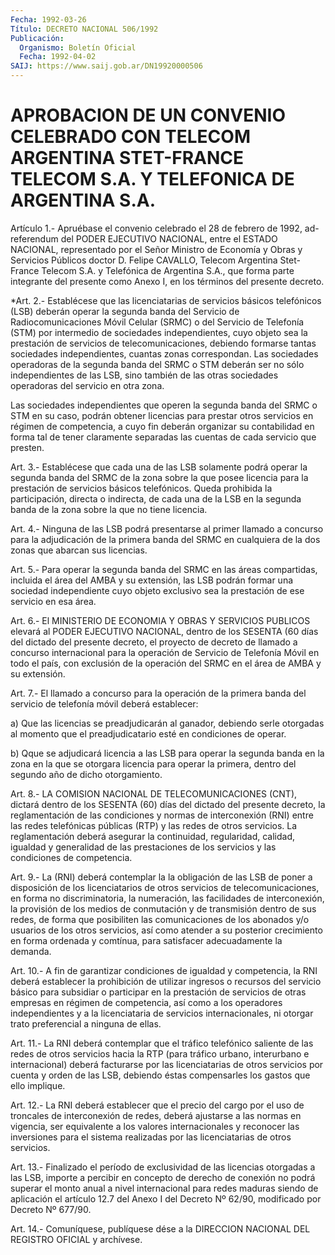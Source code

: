 ```yaml
---
Fecha: 1992-03-26
Título: DECRETO NACIONAL 506/1992
Publicación:
  Organismo: Boletín Oficial
  Fecha: 1992-04-02
SAIJ: https://www.saij.gob.ar/DN19920000506
---
```

# APROBACION DE UN CONVENIO CELEBRADO CON TELECOM ARGENTINA STET-FRANCE TELECOM S.A. Y TELEFONICA DE ARGENTINA S.A.

<a id="1"></a>
Artículo 1.- Apruébase el convenio celebrado el 28 de febrero de 1992, ad-referendum del PODER EJECUTIVO NACIONAL, entre el ESTADO NACIONAL, representado por el Señor Ministro de Economía y Obras y Servicios Públicos doctor D. Felipe CAVALLO, Telecom Argentina Stet-France Telecom S.A. y Telefónica de Argentina S.A., que forma parte integrante del presente como Anexo I, en los términos del presente decreto.

<a id="2"></a>
*Art. 2.- Establécese que las licenciatarias de servicios básicos telefónicos (LSB) deberán operar la segunda banda del Servicio de Radiocomunicaciones Móvil Celular (SRMC) o del Servicio de Telefonía (STM) por intermedio de sociedades independientes, cuyo objeto sea la prestación de servicios de telecomunicaciones, debiendo formarse tantas sociedades independientes, cuantas zonas correspondan. Las sociedades operadoras de la segunda banda del SRMC o STM deberán ser no sólo independientes de las LSB, sino también de las otras sociedades operadoras del servicio en otra zona.

Las sociedades independientes que operen la segunda banda del SRMC o STM en su caso, podrán obtener licencias para prestar otros servicios en régimen de competencia, a cuyo fin deberán organizar su contabilidad en forma tal de tener claramente separadas las cuentas de cada servicio que presten.

<a id="3"></a>
Art. 3.- Establécese que cada una de las LSB solamente podrá operar la segunda banda del SRMC de la zona sobre la que posee licencia para la prestación de servicios básicos telefónicos. Queda prohibida la participación, directa o indirecta, de cada una de la LSB en la segunda banda de la zona sobre la que no tiene licencia.

<a id="4"></a>
Art. 4.- Ninguna de las LSB podrá presentarse al primer llamado a concurso para la adjudicación de la primera banda del SRMC en cualquiera de la dos zonas que abarcan sus licencias.

<a id="5"></a>
Art. 5.- Para operar la segunda banda del SRMC en las áreas compartidas, incluida el área del AMBA y su extensión, las LSB podrán formar una sociedad independiente cuyo objeto exclusivo sea la prestación de ese servicio en esa área.

<a id="6"></a>
Art. 6.- El MINISTERIO DE ECONOMIA Y OBRAS Y SERVICIOS PUBLICOS elevará al PODER EJECUTIVO NACIONAL, dentro de los SESENTA (60 días del dictado del presente decreto, el proyecto de decreto de llamado a concurso internacional para la operación de Servicio de Telefonía Móvil en todo el país, con exclusión de la operación del SRMC en el área de AMBA y su extensión.

<a id="7"></a>
Art. 7.- El llamado a concurso para la operación de la primera banda del servicio de telefonía móvil deberá establecer:

a) Que las licencias se preadjudicarán al ganador, debiendo serle otorgadas al momento que el preadjudicatario esté en condiciones de operar.

b) Qque se adjudicará licencia a las LSB para operar la segunda banda en la zona en la que se otorgara licencia para operar la primera, dentro del segundo año de dicho otorgamiento.

<a id="8"></a>
Art. 8.- LA COMISION NACIONAL DE TELECOMUNICACIONES (CNT), dictará dentro de los SESENTA (60) días del dictado del presente decreto, la reglamentación de las condiciones y normas de interconexión (RNI) entre  las redes telefónicas públicas (RTP) y las redes de otros servicios. La reglamentación deberá asegurar la continuidad, regularidad, calidad, igualdad y generalidad de las prestaciones de los servicios y las condiciones de competencia.

<a id="9"></a>
Art. 9.- La (RNI) deberá contemplar la la obligación de las LSB de poner a disposición de los licenciatarios de otros servicios de telecomunicaciones, en forma no discriminatoria, la numeración, las facilidades de interconexión, la provisión de los medios de conmutación y de transmisión dentro de sus redes, de forma que posibiliten las comunicaciones de los abonados y/o usuarios de los otros servicios, así como atender a su posterior crecimiento en forma ordenada y comtínua, para satisfacer adecuadamente la demanda.

<a id="10"></a>
Art. 10.- A fin de garantizar condiciones de igualdad y competencia, la RNI deberá establecer la prohibición de utilizar ingresos o recursos del servicio básico para subsidiar o participar en la prestación de servicios de otras empresas en régimen de competencia, así como a los operadores independientes y a la licenciataria de servicios internacionales, ni otorgar trato preferencial a ninguna de ellas.

<a id="11"></a>
Art. 11.- La RNI deberá contemplar que el tráfico telefónico saliente de las redes de otros servicios hacia la RTP (para tráfico urbano, interurbano e internacional) deberá facturarse por las licenciatarias de otros servicios por cuenta y orden de las LSB, debiendo éstas compensarles los gastos que ello implique.

<a id="12"></a>
Art. 12.- La RNI deberá establecer que el precio del cargo por el uso de troncales de interconexión de redes, deberá ajustarse a las normas en vigencia, ser equivalente a los valores internacionales y reconocer las inversiones para el sistema realizadas por las licenciatarias de otros servicios.

<a id="13"></a>
Art. 13.- Finalizado el período de exclusividad de las licencias otorgadas a las LSB, importe a percibir en concepto de derecho de conexión no podrá superar el monto anual a nivel internacional para redes maduras siendo de aplicación el artículo 12.7 del Anexo I del Decreto Nº 62/90, modificado por Decreto Nº 677/90.

<a id="14"></a>
Art. 14.- Comuníquese, publíquese dése a la DIRECCION NACIONAL DEL REGISTRO OFICIAL y archívese.